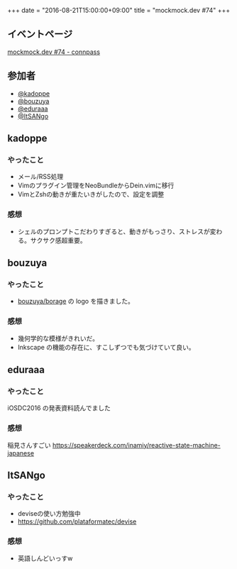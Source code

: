 +++
date = "2016-08-21T15:00:00+09:00"
title = "mockmock.dev #74"
+++

## イベントページ
[mockmock.dev #74 - connpass](http://mockmock.connpass.com/event/38012/)

## 参加者

* [@kadoppe](https://twitter.com/kadoppe)
* [@bouzuya](https://twitter.com/bouzuya)
* [@eduraaa](https://twitter.com/eduraaa)
* [@ItSANgo](https://twitter.com/ItSANgo)


## kadoppe
### やったこと
* メール/RSS処理
* Vimのプラグイン管理をNeoBundleからDein.vimに移行
* VimとZshの動きが重たいきがしたので、設定を調整

### 感想
* シェルのプロンプトこだわりすぎると、動きがもっさり、ストレスが変わる。サクサク感超重要。

## bouzuya
### やったこと
* [bouzuya/borage](https://github.com/bouzuya/borage) の logo を描きました。

### 感想
* 幾何学的な模様がきれいだ。
* Inkscape の機能の存在に、すこしずつでも気づけていて良い。

## eduraaa
### やったこと
iOSDC2016 の発表資料読んでました

### 感想
稲見さんすごい
https://speakerdeck.com/inamiy/reactive-state-machine-japanese

## ItSANgo
### やったこと
* deviseの使い方勉強中
*  https://github.com/plataformatec/devise

### 感想
* 英語しんどいっすw
